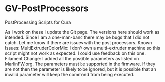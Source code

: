 # GV-PostProcessors
 PostProcessing Scripts for Cura

As I work on these I update the Git page.  The versions here should work as intended.  Since I am a one-man-band there may be bugs that I did not catch.  Let me know if there are issues with the post processors.
Known Issues:
MultiExtruderColorMix:
    I don't own a multi-extruder machine so this script might not work as expected.  I could use feedback on this one.
Filament Change:
    I added all the possible parameters as listed on MarlinFW.org.  The parameters must be supported in the firmware.  If they are not then the parameter is likely to be ignored, but it is possible that an invalid parameter will keep the command from being executed.
